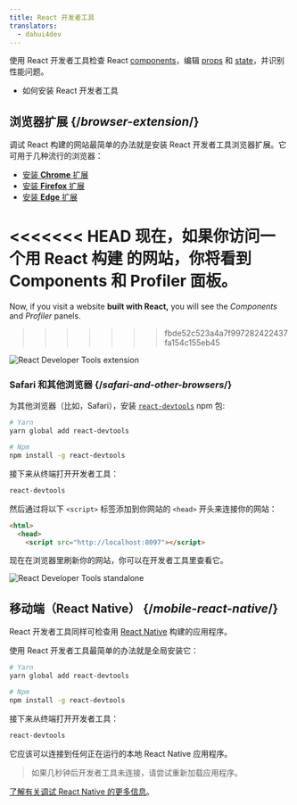 ```yaml
---
title: React 开发者工具
translators:
  - dahui4dev
---
```


<Intro>

使用 React 开发者工具检查 React [components](/learn/your-first-component)，编辑 [props](/learn/passing-props-to-a-component) 和 [state](/learn/state-a-components-memory)，并识别性能问题。

</Intro>

<YouWillLearn>

* 如何安装 React 开发者工具

</YouWillLearn>

## 浏览器扩展 {/*browser-extension*/}

调试 React 构建的网站最简单的办法就是安装 React 开发者工具浏览器扩展。它可用于几种流行的浏览器：

* [安装 **Chrome** 扩展](https://chrome.google.com/webstore/detail/react-developer-tools/fmkadmapgofadopljbjfkapdkoienihi?hl=en)
* [安装 **Firefox** 扩展](https://addons.mozilla.org/en-US/firefox/addon/react-devtools/)
* [安装 **Edge** 扩展](https://microsoftedge.microsoft.com/addons/detail/react-developer-tools/gpphkfbcpidddadnkolkpfckpihlkkil)

<<<<<<< HEAD
现在，如果你访问一个用 **React 构建** 的网站，你将看到 **Components** 和 **Profiler** 面板。
=======
Now, if you visit a website **built with React,** you will see the _Components_ and _Profiler_ panels.
>>>>>>> fbde52c523a4a7f997282422437fa154c155eb45

![React Developer Tools extension](/images/docs/react-devtools-extension.png)

### Safari 和其他浏览器 {/*safari-and-other-browsers*/}
为其他浏览器（比如，Safari），安装 [`react-devtools`](https://www.npmjs.com/package/react-devtools) npm 包:
```bash
# Yarn
yarn global add react-devtools

# Npm
npm install -g react-devtools
```

接下来从终端打开开发者工具：
```bash
react-devtools
```

然后通过将以下 `<script>` 标签添加到你网站的 `<head>` 开头来连接你的网站： 
```html {3}
<html>
  <head>
    <script src="http://localhost:8097"></script>
```

现在在浏览器里刷新你的网站，你可以在开发者工具里查看它。

![React Developer Tools standalone](/images/docs/react-devtools-standalone.png)

## 移动端（React Native） {/*mobile-react-native*/}
React 开发者工具同样可检查用 [React Native](https://reactnative.dev/) 构建的应用程序。

使用 React 开发者工具最简单的办法就是全局安装它：
```bash
# Yarn
yarn global add react-devtools

# Npm
npm install -g react-devtools
```

接下来从终端打开开发者工具：
```bash
react-devtools
```

它应该可以连接到任何正在运行的本地 React Native 应用程序。

> 如果几秒钟后开发者工具未连接，请尝试重新加载应用程序。

[了解有关调试 React Native 的更多信息](https://reactnative.dev/docs/debugging)。
